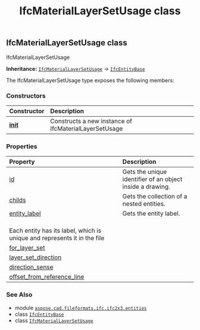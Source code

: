 ﻿---
title: IfcMaterialLayerSetUsage class
second_title: Aspose.CAD for Python via .NET API References
description: 
type: docs
weight: 3110
url: /python-net/aspose.cad.fileformats.ifc.ifc2x3.entities/ifcmateriallayersetusage/
is_root: false
---

## IfcMaterialLayerSetUsage class

IfcMaterialLayerSetUsage



**Inheritance:** [`IfcMaterialLayerSetUsage`](/cad/python-net/aspose.cad.fileformats.ifc.ifc2x3.entities/ifcmateriallayersetusage) → 
[`IfcEntityBase`](/cad/python-net/aspose.cad.fileformats.ifc/ifcentitybase)



The IfcMaterialLayerSetUsage type exposes the following members:

### Constructors
| Constructor | Description |
| :- | :- |
| [__init__](/cad/python-net/aspose.cad.fileformats.ifc.ifc2x3.entities/ifcmateriallayersetusage/__init__/#) | Constructs a new instance of IfcMaterialLayerSetUsage |


### Properties
| Property | Description |
| :- | :- |
| [id](/cad/python-net/aspose.cad.fileformats.ifc.ifc2x3.entities/ifcmateriallayersetusage/id) | Gets the unique identifier of an object inside a drawing. |
| [childs](/cad/python-net/aspose.cad.fileformats.ifc.ifc2x3.entities/ifcmateriallayersetusage/childs) | Gets the collection of a nested entities. |
| [entity_label](/cad/python-net/aspose.cad.fileformats.ifc.ifc2x3.entities/ifcmateriallayersetusage/entity_label) | Gets the entity label.<br/>Each entity has its label, which is unique and represents it in the file |
| [for_layer_set](/cad/python-net/aspose.cad.fileformats.ifc.ifc2x3.entities/ifcmateriallayersetusage/for_layer_set) |  |
| [layer_set_direction](/cad/python-net/aspose.cad.fileformats.ifc.ifc2x3.entities/ifcmateriallayersetusage/layer_set_direction) |  |
| [direction_sense](/cad/python-net/aspose.cad.fileformats.ifc.ifc2x3.entities/ifcmateriallayersetusage/direction_sense) |  |
| [offset_from_reference_line](/cad/python-net/aspose.cad.fileformats.ifc.ifc2x3.entities/ifcmateriallayersetusage/offset_from_reference_line) |  |



### See Also
* module [`aspose.cad.fileformats.ifc.ifc2x3.entities`](..)
* class [`IfcEntityBase`](/cad/python-net/aspose.cad.fileformats.ifc/ifcentitybase)
* class [`IfcMaterialLayerSetUsage`](/cad/python-net/aspose.cad.fileformats.ifc.ifc2x3.entities/ifcmateriallayersetusage)
